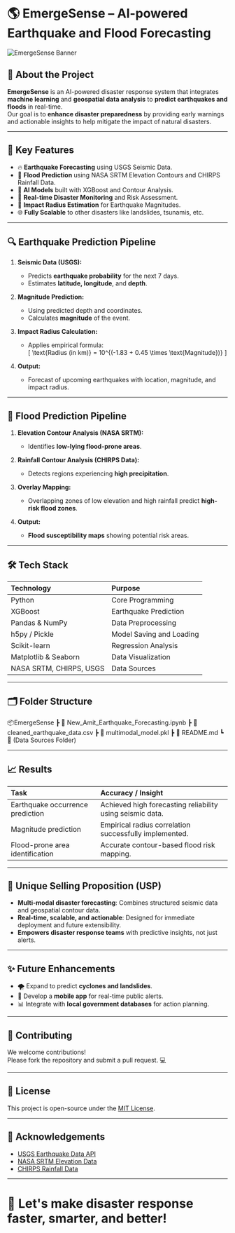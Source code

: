 # 🌎 EmergeSense – AI-powered Earthquake and Flood Forecasting

![EmergeSense Banner](https://media.istockphoto.com/id/2007470156/photo/seismic-waves-analysis.jpg?s=612x612&w=0&k=20&c=pFIxaMgK99GRzRFOHCijZgZ6ieGbQKywsywHMzIAmiw=) <!-- (Optional: Add a banner image here) -->

## 📖 About the Project
**EmergeSense** is an AI-powered disaster response system that integrates **machine learning** and **geospatial data analysis** to **predict earthquakes and floods** in real-time.  
Our goal is to **enhance disaster preparedness** by providing early warnings and actionable insights to help mitigate the impact of natural disasters.

---

## 🚀 Key Features

- 🔥 **Earthquake Forecasting** using USGS Seismic Data.
- 🌊 **Flood Prediction** using NASA SRTM Elevation Contours and CHIRPS Rainfall Data.
- 🧠 **AI Models** built with XGBoost and Contour Analysis.
- 📡 **Real-time Disaster Monitoring** and Risk Assessment.
- 📍 **Impact Radius Estimation** for Earthquake Magnitudes.
- 🌐 **Fully Scalable** to other disasters like landslides, tsunamis, etc.

---

## 🔍 Earthquake Prediction Pipeline

1. **Seismic Data (USGS):**  
   - Predicts **earthquake probability** for the next 7 days.
   - Estimates **latitude, longitude**, and **depth**.

2. **Magnitude Prediction:**  
   - Using predicted depth and coordinates.
   - Calculates **magnitude** of the event.

3. **Impact Radius Calculation:**  
   - Applies empirical formula:  
     \[
     \text{Radius (in km)} = 10^{(-1.83 + 0.45 \times \text{Magnitude})}
     \]

4. **Output:**  
   - Forecast of upcoming earthquakes with location, magnitude, and impact radius.

---

## 🌊 Flood Prediction Pipeline

1. **Elevation Contour Analysis (NASA SRTM):**  
   - Identifies **low-lying flood-prone areas**.

2. **Rainfall Contour Analysis (CHIRPS Data):**  
   - Detects regions experiencing **high precipitation**.

3. **Overlay Mapping:**  
   - Overlapping zones of low elevation and high rainfall predict **high-risk flood zones**.

4. **Output:**  
   - **Flood susceptibility maps** showing potential risk areas.

---

## 🛠️ Tech Stack

| Technology | Purpose |
|:----------|:--------|
| Python | Core Programming |
| XGBoost | Earthquake Prediction |
| Pandas & NumPy | Data Preprocessing |
| h5py / Pickle | Model Saving and Loading |
| Scikit-learn | Regression Analysis |
| Matplotlib & Seaborn | Data Visualization |
| NASA SRTM, CHIRPS, USGS | Data Sources |

---

## 🗂️ Folder Structure

📦EmergeSense ┣ 📜 New_Amit_Earthquake_Forecasting.ipynb ┣ 📜 cleaned_earthquake_data.csv ┣ 📜 multimodal_model.pkl ┣ 📜 README.md ┗ 📂 (Data Sources Folder)

---

## 📈 Results

| Task | Accuracy / Insight |
|:----|:------------------|
| Earthquake occurrence prediction | Achieved high forecasting reliability using seismic data. |
| Magnitude prediction | Empirical radius correlation successfully implemented. |
| Flood-prone area identification | Accurate contour-based flood risk mapping. |

---

## 🌟 Unique Selling Proposition (USP)

- **Multi-modal disaster forecasting**: Combines structured seismic data and geospatial contour data.
- **Real-time, scalable, and actionable**: Designed for immediate deployment and future extensibility.
- **Empowers disaster response teams** with predictive insights, not just alerts.

---

## ✨ Future Enhancements

- 🌪️ Expand to predict **cyclones and landslides**.
- 📱 Develop a **mobile app** for real-time public alerts.
- 📊 Integrate with **local government databases** for action planning.

---

## 🤝 Contributing

We welcome contributions!  
Please fork the repository and submit a pull request. 💻

---

## 📄 License

This project is open-source under the [MIT License](LICENSE).

---

## 🙌 Acknowledgements

- [USGS Earthquake Data API](https://earthquake.usgs.gov/)
- [NASA SRTM Elevation Data](https://www2.jpl.nasa.gov/srtm/)
- [CHIRPS Rainfall Data](https://www.chc.ucsb.edu/data/chirps)

---

# 🚀 Let's make disaster response faster, smarter, and better!
